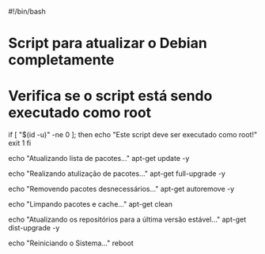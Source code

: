 #!/bin/bash

# Script para atualizar o Debian completamente

# Verifica se o script está sendo executado como root
if [ "$(id -u)" -ne 0 ]; then
    echo "Este script deve ser executado como root!"
    exit 1
fi

echo "Atualizando lista de pacotes..."
apt-get update -y

echo "Realizando atulização de pacotes..."
apt-get full-upgrade -y

echo "Removendo pacotes desnecessários..."
apt-get autoremove -y

echo "Limpando pacotes e cache..."
apt-get clean

echo "Atualizando os repositórios para a última versão estável..."
apt-get dist-upgrade -y

echo "Reiniciando o Sistema..."
reboot
